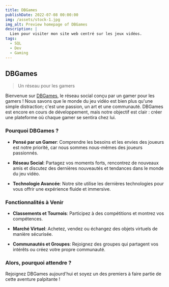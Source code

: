 ```yaml
---
title: DBGames
publishDate: 2022-07-08 00:00:00
img: /assets/stock-1.jpg
img_alt: Preview homepage of DBGames
description: |
  Lien pour visiter mon site web centré sur les jeux vidéos.
tags:
  - SQL
  - Dev
  - Gaming
---
```


## DBGames

> Un réseau pour les gamers

Bienvenue sur <a href="https://dbgames.gprouchandy.fr/">DBGames</a>, le réseau social conçu par un gamer pour les gamers ! Nous savons que le monde du jeu vidéo est bien plus qu'une simple distraction; c'est une passion, un art et une communauté. DBGames est encore en cours de développement, mais notre objectif est clair : créer une plateforme où chaque gamer se sentira chez lui.

### Pourquoi DBGames ?

- **Pensé par un Gamer**: Comprendre les besoins et les envies des joueurs est notre priorité, car nous sommes nous-mêmes des joueurs passionnés.
  
- **Réseau Social**: Partagez vos moments forts, rencontrez de nouveaux amis et discutez des dernières nouveautés et tendances dans le monde du jeu vidéo.
  
- **Technologie Avancée**: Notre site utilise les dernières technologies pour vous offrir une expérience fluide et immersive.

### Fonctionnalités à Venir

- **Classements et Tournois**: Participez à des compétitions et montrez vos compétences.

- **Marché Virtuel**: Achetez, vendez ou échangez des objets virtuels de manière sécurisée.
  
- **Communautés et Groupes**: Rejoignez des groupes qui partagent vos intérêts ou créez votre propre communauté.

### Alors, pourquoi attendre ?

Rejoignez DBGames aujourd'hui et soyez un des premiers à faire partie de cette aventure palpitante !
